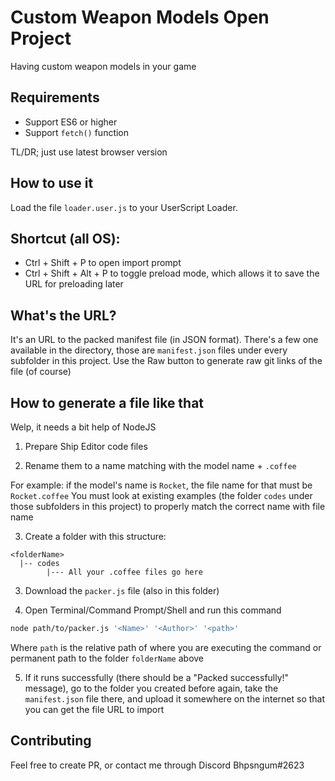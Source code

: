 # Custom Weapon Models Open Project
Having custom weapon models in your game

## Requirements
* Support ES6 or higher
* Support `fetch()` function

TL/DR; just use latest browser version
## How to use it
Load the file `loader.user.js` to your UserScript Loader.

## Shortcut (all OS):
* Ctrl + Shift + P to open import prompt
* Ctrl + Shift + Alt + P to toggle preload mode, which allows it to save the URL for preloading later

## What's the URL?
It's an URL to the packed manifest file (in JSON format).
There's a few one available in the directory, those are `manifest.json` files under every subfolder in this project. Use the Raw button to generate raw git links of the file (of course)
## How to generate a file like that
Welp, it needs a bit help of NodeJS

1. Prepare Ship Editor code files

2. Rename them to a name matching with the model name + `.coffee`

For example: if the model's name is `Rocket`, the file name for that must be `Rocket.coffee`
You must look at existing examples (the folder `codes` under those subfolders in this project) to properly match the correct name with file name

3. Create a folder with this structure:
```
<folderName>
  |-- codes
        |--- All your .coffee files go here
```
3. Download the `packer.js` file (also in this folder)

4. Open Terminal/Command Prompt/Shell and run this command

```bash
node path/to/packer.js '<Name>' '<Author>' '<path>'
```
Where `path` is the relative path of where you are executing the command or permanent path to the folder `folderName` above

5. If it runs successfully (there should be a "Packed successfully!" message), go to the folder you created before again, take the `manifest.json` file there, and upload it somewhere on the internet so that you can get the file URL to import

## Contributing
Feel free to create PR, or contact me through Discord Bhpsngum#2623